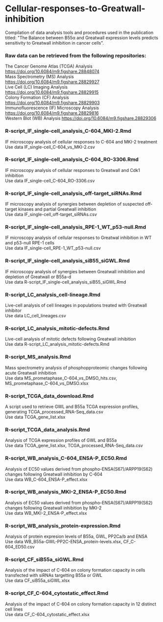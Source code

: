 # Cellular-responses-to-Greatwall-inhibition
Compilation of data analysis tools and procedures used in the publication titled: "The Balance between B55α and Greatwall expression levels predicts sensitivity to Greatwall inhibition in cancer cells".

### Raw data can be retrieved from the following repositories:  
The Cancer Genome Atlas (TCGA) Analysis https://doi.org/10.6084/m9.figshare.28848074  
Mass Spectrometry (MS) Analysis https://doi.org/10.6084/m9.figshare.28829927  
Live Cell (LC) Imaging Analysis https://doi.org/10.6084/m9.figshare.28829915  
Colony Formation (CF) Analysis https://doi.org/10.6084/m9.figshare.28829903  
Immunofluorescence (IF) Microscopy Analysis https://doi.org/10.6084/m9.figshare.28829816  
Western Blot (WB) Analysis https://doi.org/10.6084/m9.figshare.28829306

### R-script_IF_single-cell_analysis_C-604_MKI-2.Rmd
IF microscopy analysis of cellular responses to C-604 and MKI-2 treatment  
Use data IF_single-cell_C-604_vs_MKI-2.csv

### R-script_IF_single-cell_analysis_C-604_RO-3306.Rmd
IF microscopy analysis of cellular responses to Greatwall and Cdk1 inhibition  
Use data IF_single-cell_C-604_RO-3306.csv

### R-script_IF_single-cell_analysis_off-target_siRNAs.Rmd
IF microscopy analysis of synergies between depletion of suspected off-target kinases and partial Greatwall inhibition  
Use data IF_single-cell_off-target_siRNAs.csv

### R-script_IF_single-cell_analysis_RPE-1_WT_p53-null.Rmd
IF microscopy analysis of cellular responses to Greatwal inhibition in WT and p53-null RPE-1 cells  
Use data IF_single-cell_RPE-1_WT_p53-null.csv

### R-script_IF_single-cell_analysis_siB55_siGWL.Rmd
IF microscopy analysis of synergies between Greatwall inhibition and depletion of Greatwall or B55a-d  
Use data R-script_IF_single-cell_analysis_siB55_siGWL.Rmd

### R-script_LC_analysis_cell-lineage.Rmd
Live-cell analysis of cell lineages in populations treated with Greatwall inhibitor  
Use data LC_cell_lineages.csv

### R-script_LC_analysis_mitotic-defects.Rmd
Live-cell analysis of mitotic defects following Greatwall inhibition  
Use data R-script_LC_analysis_mitotic-defects.Rmd

### R-script_MS_analysis.Rmd
Mass spectrometry analysis of phosphopproteomic changes following acute Greatwall inhibition  
Use data MS_prometaphase_C-604_vs_DMSO_hits.csv, MS_prometaphase_C-604_vs_DMSO.xlsx

### R-script_TCGA_data_download.Rmd
A script used to retrieve GWL and B55a TCGA expression profiles, generating TCGA_processed_RNA-Seq_data.csv  
Use data TCGA_gene_list.xlsx

### R-script_TCGA_data_analysis.Rmd
Analysis of TCGA expression profiles of GWL and B55a  
Use data TCGA_gene_list.xlsx, TCGA_processed_RNA-Seq_data.csv

### R-script_WB_analysis_C-604_ENSA-P_EC50.Rmd
Analysis of EC50 values derived from phospho-ENSA(S67)/ARPP19(S62) changes following Greatwall inhibition by C-604  
Use data WB_C-604_ENSA-P_effect.xlsx

### R-script_WB_analysis_MKI-2_ENSA-P_EC50.Rmd
Analysis of EC50 values derived from phospho-ENSA(S67)/ARPP19(S62) changes following Greatwall inhibition by MKI-2  
Use data WB_MKI-2_ENSA-P_effect.xlsx

### R-script_WB_analysis_protein-expression.Rmd
Analysis of protein expresion levels of B55a, GWL, PP2Ca/b and ENSA  
Use data WB_B55a-GWL-PP2C-ENSA_protein-levels.xlsx, CF_C-604_ED50.csv

### R-script_CF_siB55a_siGWL.Rmd
Analysis of the impact of C-604 on colony formation capacity in cells transfected with siRNAs targetting B55a or GWL  
Use data CF_siB55a_siGWL.xlsx

### R-script_CF_C-604_cytostatic_effect.Rmd
Analysis of the impact of C-604 on colony formation capacity in 12 distinct cell lines  
Use data CF_C-604_cytostatic_effect.xlsx
